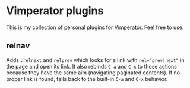 # Vimperator plugins

This is my collection of personal plugins for [Vimperator][vimperator]. Feel free to use.

## relnav

Adds `:relnext` and `relprev` which looks for a link with `rel="prev|next"` in the page and open
its link. It also rebinds `C-a` and `C-x` to those actions because they have the same aim
(navigating paginated contents). If no proper link is found, falls back to the built-in `C-a` and
`C-x` behavior.

[vimperator]: http://www.vimperator.org/vimperator/

